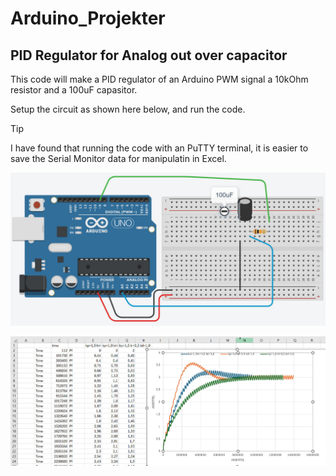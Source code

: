 # Arduino_Projekter
## PID Regulator for Analog out over capacitor

This code will make a PID regulator of an Arduino PWM signal
a 10kOhm resistor and a 100uF capasitor.

Setup the circuit as shown here below, and run the code.

> [!TIP]
> I have found that running the code with an PuTTY terminal, it is easier to 
> save the Serial Monitor data for manipulatin in Excel.

![How to setup the Arduino for this code](Arduino_Setup.jpg)

![Excel scrrenshot with differnt Kp, Ki and Kd values](Excel_example_PID.jpg)

